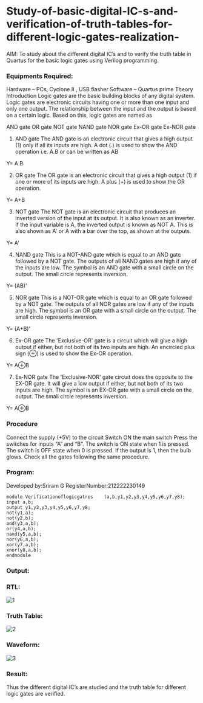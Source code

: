 # Study-of-basic-digital-IC-s-and-verification-of-truth-tables-for-different-logic-gates-realization-
 AIM:
To study about the different digital IC’s and to verify the truth table in Quartus for the basic logic gates using Verilog programming.

### Equipments Required:
Hardware – PCs, Cyclone II , USB flasher
Software – Quartus prime
Theory
Introduction
Logic gates are the basic building blocks of any digital system. Logic gates are electronic circuits having one or more than one input and only one output. The relationship between the input and the output is based on a certain logic. Based on this, logic gates are named as

AND gate
OR gate
NOT gate
NAND gate
NOR gate
Ex-OR gate
Ex-NOR gate
1) AND gate
The AND gate is an electronic circuit that gives a high output (1) only if all its inputs are high. A dot (.) is used to show the AND operation i.e. A.B or can be written as AB

Y= A.B

2) OR gate
The OR gate is an electronic circuit that gives a high output (1) if one or more of its inputs are high. A plus (+) is used to show the OR operation.

Y= A+B

3) NOT gate
The NOT gate is an electronic circuit that produces an inverted version of the input at its output. It is also known as an inverter. If the input variable is A, the inverted output is known as NOT A. This is also shown as A' or A with a bar over the top, as shown at the outputs.

Y= A'

4) NAND gate
This is a NOT-AND gate which is equal to an AND gate followed by a NOT gate. The outputs of all NAND gates are high if any of the inputs are low. The symbol is an AND gate with a small circle on the output. The small circle represents inversion.

Y= (AB)’

5) NOR gate
This is a NOT-OR gate which is equal to an OR gate followed by a NOT gate. The outputs of all NOR gates are low if any of the inputs are high. The symbol is an OR gate with a small circle on the output. The small circle represents inversion.

Y= (A+B)’

6) Ex-OR gate
The 'Exclusive-OR' gate is a circuit which will give a high output if either, but not both of its two inputs are high. An encircled plus sign (⊕) is used to show the Ex-OR operation.

Y= A⊕B

7) Ex-NOR gate
The 'Exclusive-NOR' gate circuit does the opposite to the EX-OR gate. It will give a low output if either, but not both of its two inputs are high. The symbol is an EX-OR gate with a small circle on the output. The small circle represents inversion.

Y= A⊕B

### Procedure
Connect the supply (+5V) to the circuit
Switch ON the main switch
Press the switches for inputs “A” and “B”. The switch is ON state when 1 is pressed. The switch is OFF state when 0 is pressed.
If the output is 1, then the bulb glows.
Check all the gates following the same procedure.
### Program:
Developed by:Sriram G
RegisterNumber:212222230149

```
module Verificationoflogicgatres	(a,b,y1,y2,y3,y4,y5,y6,y7,y8);
input a,b;
output y1,y2,y3,y4,y5,y6,y7,y8;
not(y1,a);
not(y2,b);
and(y3,a,b);
or(y4,a,b);
nand(y5,a,b);
nor(y6,a,b);
xor(y7,a,b);
xnor(y8,a,b);
endmodule
```
### Output:
### RTL:
![1](https://github.com/Sriram8452/Study-of-basic-digital-IC-s-and-verification-of-truth-tables-for-different-logic-gates-realization-/assets/118708032/1dee2065-74d8-42cd-8246-592f4998ce5a)

### Truth Table:
![2](https://github.com/Sriram8452/Study-of-basic-digital-IC-s-and-verification-of-truth-tables-for-different-logic-gates-realization-/assets/118708032/9e41cf93-f11b-45f2-81ae-e52731da5a1a)

### Waveform:
![3](https://github.com/Sriram8452/Study-of-basic-digital-IC-s-and-verification-of-truth-tables-for-different-logic-gates-realization-/assets/118708032/48f2d6fb-7039-4be5-b4f8-75e376b7c7e2)


### Result:
Thus the different digital IC’s are studied and the truth table for different logic gates are verified.
